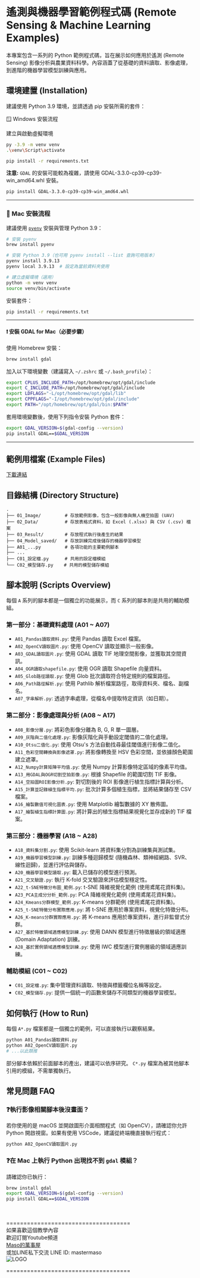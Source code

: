 # 遙測與機器學習範例程式碼 (Remote Sensing & Machine Learning Examples)

本專案包含一系列的 Python 範例程式碼，旨在展示如何應用於遙測 (Remote Sensing) 影像分析與農業資料科學。內容涵蓋了從基礎的資料讀取、影像處理，到進階的機器學習模型訓練與應用。

## 環境建置 (Installation)

建議使用 Python 3.9 環境，並請透過 pip 安裝所需的套件：


🪟 Windows 安裝流程

建立與啟動虛擬環境
```bash
py -3.9 -m venv venv
.\venv\Script\activate
```

```bash
pip install -r requirements.txt
```

**注意:** `GDAL` 的安裝可能較為複雜，請使用 GDAL-3.3.0-cp39-cp39-win_amd64.whl 安裝。
```bash
pip install GDAL-3.3.0-cp39-cp39-win_amd64.whl
```

---

### 🍎 Mac 安裝流程

建議使用 [`pyenv`](https://github.com/pyenv/pyenv) 安裝與管理 Python 3.9：

```bash
# 安裝 pyenv
brew install pyenv

# 安裝 Python 3.9（也可用 pyenv install --list 查詢可用版本）
pyenv install 3.9.13
pyenv local 3.9.13  # 設定為當前資料夾使用

# 建立虛擬環境（選用）
python -m venv venv
source venv/bin/activate
```

安裝套件：

```bash
pip install -r requirements.txt
```

---

#### ❗ 安裝 GDAL for Mac（必要步驟）

使用 Homebrew 安裝：

```bash
brew install gdal
```

加入以下環境變數（建議寫入 `~/.zshrc` 或 `~/.bash_profile`）：

```bash
export CPLUS_INCLUDE_PATH=/opt/homebrew/opt/gdal/include
export C_INCLUDE_PATH=/opt/homebrew/opt/gdal/include
export LDFLAGS="-L/opt/homebrew/opt/gdal/lib"
export CPPFLAGS="-I/opt/homebrew/opt/gdal/include"
export PATH="/opt/homebrew/opt/gdal/bin:$PATH"
```

套用環境變數後，使用下列指令安裝 Python 套件：

```bash
export GDAL_VERSION=$(gdal-config --version)
pip install GDAL==$GDAL_VERSION
```

---


## 範例用檔案 (Example Files)
[下載連結](https://reurl.cc/r9rrQN)

## 目錄結構 (Directory Structure)

```
.
├── 01_Image/         # 存放範例影像，包含一般影像與無人機空拍圖 (UAV)
├── 02_Data/          # 存放表格式資料，如 Excel (.xlsx) 與 CSV (.csv) 檔案
├── 03_Result/        # 存放程式執行後產生的結果
├── 04_Model_saved/   # 存放訓練完成後儲存的機器學習模型
├── A01_...py         # 各項功能的主要範例腳本
├── ...
├── C01_設定檔.py      # 共用的設定檔模組
└── C02_模型儲存.py    # 共用的模型儲存模組
```

## 腳本說明 (Scripts Overview)

每個 `A` 系列的腳本都是一個獨立的功能展示，而 `C` 系列的腳本則是共用的輔助模組。

### 第一部分：基礎資料處理 (A01 ~ A07)
- `A01_Pandas讀取資料.py`: 使用 Pandas 讀取 Excel 檔案。
- `A02_OpenCV讀取圖片.py`: 使用 OpenCV 讀取並顯示一般影像。
- `A03_GDAL讀取圖片.py`: 使用 GDAL 讀取 TIF 地理空間影像，並獲取其空間資訊。
- `A04_OGR讀取shapefile.py`: 使用 OGR 讀取 Shapefile 向量資料。
- `A05_Glob路徑讀取.py`: 使用 Glob 批次讀取符合特定規則的檔案路徑。
- `A06_Path路徑解析.py`: 使用 Pathlib 解析檔案路徑，取得資料夾、檔名、副檔名。
- `A07_字串解析.py`: 透過字串處理，從檔名中提取特定資訊（如日期）。

### 第二部分：影像處理與分析 (A08 ~ A17)
- `A08_影像分層.py`: 將彩色影像分離為 B, G, R 單一圖層。
- `A09_灰階與二值化處理.py`: 影像灰階化與手動設定閾值的二值化處理。
- `A10_Otsu二值化.py`: 使用 Otsu's 方法自動找尋最佳閾值進行影像二值化。
- `A11_色彩空間轉換與影像遮罩.py`: 將影像轉換至 HSV 色彩空間，並依據顏色範圍建立遮罩。
- `A12_Numpy計算矩陣平均值.py`: 使用 Numpy 計算影像特定區域的像素平均值。
- `A13_用GDAL與OGR切割空拍影像.py`: 根據 Shapefile 的範圍切割 TIF 影像。
- `A14_空拍圖ROI影像分析.py`: 對切割後的 ROI 影像進行植生指標計算與分析。
- `A15_計算並記錄植生指標平均.py`: 批次計算多個植生指標，並將結果儲存至 CSV 檔案。
- `A16_繪製數值可視化圖表.py`: 使用 Matplotlib 繪製數據的 XY 散佈圖。
- `A17_繪製植生指標計算圖.py`: 將計算出的植生指標結果視覺化並存成新的 TIF 檔案。

### 第三部分：機器學習 (A18 ~ A28)
- `A18_資料集分割.py`: 使用 Scikit-learn 將資料集分割為訓練集與測試集。
- `A19_機器學習模型訓練.py`: 訓練多種迴歸模型 (隨機森林、類神經網路、SVR、線性迴歸)，並進行評估與儲存。
- `A20_機器學習模型讀取.py`: 載入已儲存的模型進行預測。
- `A21_交叉驗證.py`: 執行 K-fold 交叉驗證來評估模型穩定性。
- `A22_t-SNE特徵分布圖_範例.py`: t-SNE 降維視覺化範例 (使用鳶尾花資料集)。
- `A23_PCA主成分分析_範例.py`: PCA 降維視覺化範例 (使用鳶尾花資料集)。
- `A24_Kmeans分群模型_範例.py`: K-means 分群範例 (使用鳶尾花資料集)。
- `A25_t-SNE特徵分布實際應用.py`: 將 t-SNE 應用於專案資料，視覺化特徵分布。
- `A26_K-means分群實際應用.py`: 將 K-means 應用於專案資料，進行非監督式分群。
- `A27_基於特徵領域適應模型訓練.py`: 使用 DANN 模型進行特徵層級的領域適應 (Domain Adaptation) 訓練。
- `A28_基於實例領域適應模型訓練.py`: 使用 IWC 模型進行實例層級的領域適應訓練。

### 輔助模組 (C01 ~ C02)
- `C01_設定檔.py`: 集中管理資料讀取、特徵與標籤欄位名稱等設定。
- `C02_模型儲存.py`: 提供一個統一的函數來儲存不同類型的機器學習模型。

## 如何執行 (How to Run)

每個 `A*.py` 檔案都是一個獨立的範例，可以直接執行以觀察結果。

```bash
python A01_Pandas讀取資料.py
python A02_OpenCV讀取圖片.py
# ...以此類推
```

部分腳本依賴於前面腳本的產出，建議可以依序研究。
`C*.py` 檔案為被其他腳本引用的模組，不需單獨執行。



## 常見問題 FAQ

### ❓執行影像相關腳本後沒畫面？

若你使用的是 macOS 並開啟圖形介面相關程式（如 OpenCV），請確認你允許 Python 開啟視窗。如果有使用 VSCode，建議從終端機直接執行程式：

```bash
python A02_OpenCV讀取圖片.py
```

### ❓在 Mac 上執行 Python 出現找不到 `gdal` 模組？

請確認你已執行：

```bash
brew install gdal
export GDAL_VERSION=$(gdal-config --version)
pip install GDAL==$GDAL_VERSION
```

<br><br>
====================================<br>
如果喜歡這個教學內容<br>
歡迎訂閱Youtube頻道<br>
[Maso的萬事屋](https://www.youtube.com/playlist?list=PLG4d6NSc7_l5-GjYiCdYa7H5Wsz0oQA7U)<br>
或加LINE私下交流 LINE ID: mastermaso<br>
![LOGO](https://yt3.ggpht.com/ytc/AKedOLR7I7tw_IxwJRgso1sT4paNu2s6_4hMw2goyDdrYQ=s88-c-k-c0x00ffffff-no-rj)<br>


====================================<br>

